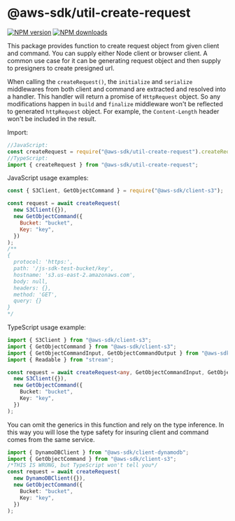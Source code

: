 # @aws-sdk/util-create-request

[![NPM version](https://img.shields.io/npm/v/@aws-sdk/util-create-request/latest.svg)](https://www.npmjs.com/package/@aws-sdk/util-create-request)
[![NPM downloads](https://img.shields.io/npm/dm/@aws-sdk/util-create-request.svg)](https://www.npmjs.com/package/@aws-sdk/util-create-request)

This package provides function to create request object from given client and command.
You can supply either Node client or browser client. A common use case for it can be
generating request object and then supply to presigners to create presigned url.

When calling the `createRequest()`, the `initialize` and `serialize` middlewares
from both client and command are extracted and resolved into a handler. This handler
will return a promise of `HttpRequest` object. So any modifications happen in `build`
and `finalize` middleware won't be reflected to generated `httpRequest` object. For
example, the `Content-Length` header won't be included in the result.

Import:

```javascript
//JavaScript:
const createRequest = require("@aws-sdk/util-create-request").createRequest;
//TypeScript:
import { createRequest } from "@aws-sdk/util-create-request";
```

JavaScript usage examples:

```javascript
const { S3Client, GetObjectCommand } = require("@aws-sdk/client-s3");

const request = await createRequest(
  new S3Client({}),
  new GetObjectCommand({
    Bucket: "bucket",
    Key: "key",
  })
);
/**
{
  protocol: 'https:',
  path: '/js-sdk-test-bucket/key',
  hostname: 's3.us-east-2.amazonaws.com',
  body: null,
  headers: {},
  method: 'GET',
  query: {}
}
*/
```

TypeScript usage example:

```typescript
import { S3Client } from "@aws-sdk/client-s3";
import { GetObjectCommand } from "@aws-sdk/client-s3";
import { GetObjectCommandInput, GetObjectCommandOutput } from "@aws-sdk/client-s3";
import { Readable } from "stream";

const request = await createRequest<any, GetObjectCommandInput, GetObjectCommandOutput>(
  new S3Client({}),
  new GetObjectCommand({
    Bucket: "bucket",
    Key: "key",
  })
);
```

You can omit the generics in this function and rely on the type inference. In this
way you will lose the type safety for insuring client and command comes from the same
service.

```typescript
import { DynamoDBClient } from "@aws-sdk/client-dynamodb";
import { GetObjectCommand } from "@aws-sdk/client-s3";
/*THIS IS WRONG, but TypeScript won't tell you*/
const request = await createRequest(
  new DynamoDBClient({}),
  new GetObjectCommand({
    Bucket: "bucket",
    Key: "key",
  })
);
```
